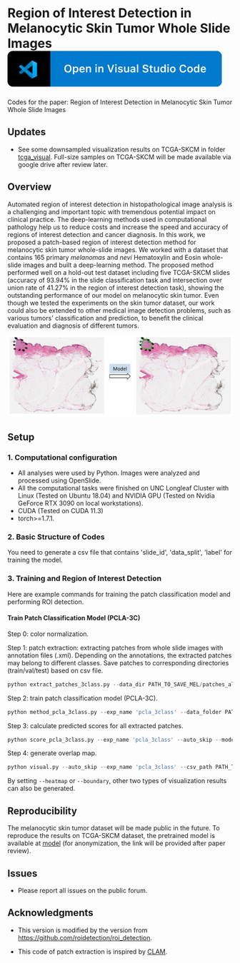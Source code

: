 # Region of Interest Detection in Melanocytic Skin Tumor Whole Slide Images [![Open in Visual Studio Code](vscode.svg)](https://code.visualstudio.com/)

Codes for the paper: Region of Interest Detection in Melanocytic Skin Tumor Whole Slide Images

## Updates

- See some downsampled visualization results on TCGA-SKCM in folder [tcga_visual](/tcga_visual). Full-size samples on TCGA-SKCM will be made available via google drive after review later.

## Overview

Automated region of interest detection in histopathological image analysis is a challenging and important topic with tremendous potential impact on clinical practice. The deep-learning methods used in computational pathology help us to reduce costs and increase the speed and accuracy of regions of interest detection and cancer diagnosis. In this work, we proposed a patch-based region of interest detection method for melanocytic skin tumor whole-slide images. We worked with a dataset that contains 165 primary *melanomas* and *nevi* Hematoxylin and Eosin whole-slide images and built a deep-learning method. The proposed method performed well on a hold-out test dataset including five TCGA-SKCM slides (accuracy of 93.94% in the slide classification task and intersection over union rate of 41.27% in the region of interest detection task), showing the outstanding performance of our model on melanocytic skin tumor. Even though we tested the experiments on the skin tumor dataset, our work could also be extended to other medical image detection problems, such as various tumors' classification and prediction, to benefit the clinical evaluation and diagnosis of different tumors.

![plot](./pics/task.jpg)

## Setup

### 1. Computational configuration

- All analyses were used by Python. Images were analyzed and processed using OpenSlide. 
- All the computational tasks were finished on UNC Longleaf Cluster with Linux (Tested on Ubuntu 18.04) and NVIDIA GPU (Tested on Nvidia GeForce RTX 3090 on local workstations). 
- CUDA (Tested on CUDA 11.3) 
- torch>=1.7.1.

### 2. Basic Structure of Codes





You need to generate a csv file that contains 'slide_id', 'data_split', 'label' for training the model.



### 3. Training and Region of Interest Detection

Here are example commands for training the patch classification model and performing ROI detection.

#### Train Patch Classification Model (PCLA-3C)

Step 0: color normalization.

Step 1: patch extraction: extracting patches from whole slide images with annotation files (.xml). Depending on the annotations, the extracted patches may belong to different classes. Save patches to corresponding directories (train/val/test) based on csv file.

```python
python extract_patches_3class.py --data_dir PATH_TO_SAVE_MEL/patches_all_norm/patches --csv_path PATH_TO_CSV --xml_annotation_new PATH_TO_SAVE_ANNOTATED_PATCHES/annotations_new --xml_annotation_other PATH_TO_SAVE_ANNOTATED_PATCHES/annotations_other --feat_dir PATH_TO_SAVE_FEATURES/features
```

Step 2: train patch classification model (PCLA-3C).

```python
python method_pcla_3class.py --exp_name 'pcla_3class' --data_folder PATH_TO_SAVE_FEATURES --batch_size 100 --n_epochs 20 
```

Step 3: calculate predicted scores for all extracted patches.

```python
python score_pcla_3class.py --exp_name 'pcla_3class' --auto_skip --model_load TRAINED_MODEL --csv_path PATH_TO_CSV --patch_path PATH_TO_ALL_FEATURES --results_dir PATH_TO_SAVE_RESULTS --classification_save_dir PATH_TO_SAVE_CLASSIFICATION_RESULTS
```

Step 4: generate overlap map.

```python
python visual.py --auto_skip --exp_name 'pcla_3class' --csv_path PATH_TO_CSV --wsi_dir PATH_TO_WSI --results_dir PATH_TO_SAVE_RESULTS --xml_dir PATH_TO_GROUND_TRUTH_LABELS
```

By setting `--heatmap` or `--boundary`, other two types of visualization results can also be generated.

## Reproducibility

The melanocytic skin tumor dataset will be made public in the future. To reproduce the results on TCGA-SKCM dataset, the pretrained model is available at [model]() (for anonymization, the link will be provided after paper review).

## Issues

- Please report all issues on the public forum.

## Acknowledgments

- This version is modified by the version from https://github.com/roidetection/roi_detection.

- This code of patch extraction is inspired by [CLAM](https://github.com/mahmoodlab/CLAM).

